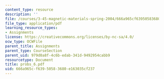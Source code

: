 ```yaml
---
content_type: resource
description: ''
file: /courses/3-45-magnetic-materials-spring-2004/666a965cf63950583680e163035cf237_probs_6.pdf
file_type: application/pdf
learning_resource_types:
- Assignments
license: https://creativecommons.org/licenses/by-nc-sa/4.0/
ocw_type: OCWFile
parent_title: Assignments
parent_type: CourseSection
parent_uid: 979d0a8f-4c6b-edab-341d-9492954cabb9
resourcetype: Document
title: probs_6.pdf
uid: 666a965c-f639-5058-3680-e163035cf237
---
```

